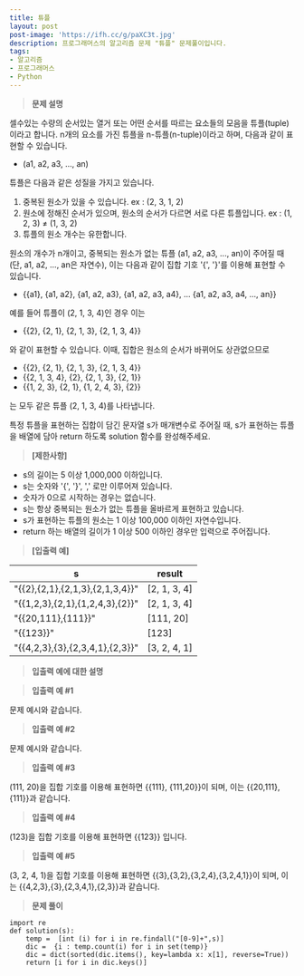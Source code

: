 ```yaml
---
title: 튜플
layout: post
post-image: 'https://ifh.cc/g/paXC3t.jpg'
description: 프로그래머스의 알고리즘 문제 "튜플" 문제풀이입니다.
tags:
- 알고리즘
- 프로그래머스
- Python
---
```



>**문제 설명**

셀수있는 수량의 순서있는 열거 또는 어떤 순서를 따르는 요소들의 모음을 튜플(tuple)이라고 합니다. n개의 요소를 가진 튜플을 n-튜플(n-tuple)이라고 하며, 다음과 같이 표현할 수 있습니다.

<ul>
<li>(a1, a2, a3, ..., an)</li>
</ul>

튜플은 다음과 같은 성질을 가지고 있습니다.

<ol>
<li>중복된 원소가 있을 수 있습니다. ex : (2, 3, 1, 2)</li>
<li>원소에 정해진 순서가 있으며, 원소의 순서가 다르면 서로 다른 튜플입니다. ex : (1, 2, 3) ≠ (1, 3, 2)</li>
<li>튜플의 원소 개수는 유한합니다.</li>
</ol>

원소의 개수가 n개이고, 중복되는 원소가 없는 튜플 (a1, a2, a3, ..., an)이 주어질 때(단, a1, a2, ..., an은 자연수), 이는 다음과 같이 집합 기호 '{', '}'를 이용해 표현할 수 있습니다.

<ul>
<li>{{a1}, {a1, a2}, {a1, a2, a3}, {a1, a2, a3, a4}, ... {a1, a2, a3, a4, ..., an}}</li>
</ul>

예를 들어 튜플이 (2, 1, 3, 4)인 경우 이는

<ul>
<li>{{2}, {2, 1}, {2, 1, 3}, {2, 1, 3, 4}}</li>
</ul>

와 같이 표현할 수 있습니다. 이때, 집합은 원소의 순서가 바뀌어도 상관없으므로

<ul>
<li>{{2}, {2, 1}, {2, 1, 3}, {2, 1, 3, 4}}</li>
<li>{{2, 1, 3, 4}, {2}, {2, 1, 3}, {2, 1}}</li>
<li>{{1, 2, 3}, {2, 1}, {1, 2, 4, 3}, {2}}</li>
</ul>

는 모두 같은 튜플 (2, 1, 3, 4)를 나타냅니다.

특정 튜플을 표현하는 집합이 담긴 문자열 s가 매개변수로 주어질 때, s가 표현하는 튜플을 배열에 담아 return 하도록 solution 함수를 완성해주세요.

>**[제한사항]**

<ul>
<li>s의 길이는 5 이상 1,000,000 이하입니다.</li>
<li>s는 숫자와 '{', '}', ',' 로만 이루어져 있습니다.</li>
<li>숫자가 0으로 시작하는 경우는 없습니다.</li>
<li>s는 항상 중복되는 원소가 없는 튜플을 올바르게 표현하고 있습니다.</li>
<li>s가 표현하는 튜플의 원소는 1 이상 100,000 이하인 자연수입니다.</li>
<li>return 하는 배열의 길이가 1 이상 500 이하인 경우만 입력으로 주어집니다.</li>
</ul>

>**[입출력 예]**

| s | result |
|--|--|
| "{{2},{2,1},{2,1,3},{2,1,3,4}}" | [2, 1, 3, 4] |
| "{{1,2,3},{2,1},{1,2,4,3},{2}}" | [2, 1, 3, 4] |
| "{{20,111},{111}}" | [111, 20] |
| "{{123}}" | [123] |
| "{{4,2,3},{3},{2,3,4,1},{2,3}}" | [3, 2, 4, 1] |

>**입출력 예에 대한 설명**



>**입출력 예 #1**

문제 예시와 같습니다.

>**입출력 예 #2**

문제 예시와 같습니다.

>**입출력 예 #3**

(111, 20)을 집합 기호를 이용해 표현하면 {{111}, {111,20}}이 되며, 이는 {{20,111},{111}}과 같습니다.

>**입출력 예 #4**

(123)을 집합 기호를 이용해 표현하면 {{123}} 입니다.

>**입출력 예 #5**

(3, 2, 4, 1)을 집합 기호를 이용해 표현하면 {{3},{3,2},{3,2,4},{3,2,4,1}}이 되며, 이는 {{4,2,3},{3},{2,3,4,1},{2,3}}과 같습니다.

>**문제 풀이**

    import re
    def solution(s):
        temp =  [int (i) for i in re.findall("[0-9]+",s)] 
        dic =  {i : temp.count(i) for i in set(temp)}
        dic = dict(sorted(dic.items(), key=lambda x: x[1], reverse=True))
        return [i for i in dic.keys()]

